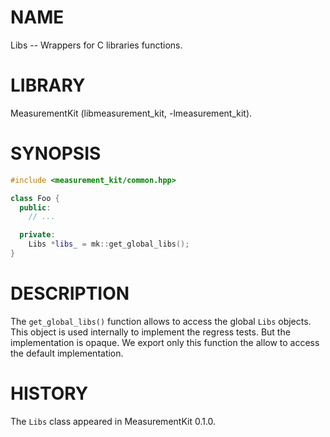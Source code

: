 # NAME
Libs -- Wrappers for C libraries functions.

# LIBRARY
MeasurementKit (libmeasurement_kit, -lmeasurement_kit).

# SYNOPSIS
```C++
#include <measurement_kit/common.hpp>

class Foo {
  public:
    // ...

  private:
    Libs *libs_ = mk::get_global_libs();
}

```


# DESCRIPTION

The `get_global_libs()` function allows to access the global `Libs`
objects.  This object is used internally to implement the regress
tests. But the implementation is opaque. We export only this function the
allow to access the default implementation.

# HISTORY

The `Libs` class appeared in MeasurementKit 0.1.0.
